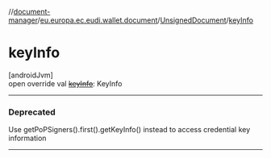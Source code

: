 //[document-manager](../../../index.md)/[eu.europa.ec.eudi.wallet.document](../index.md)/[UnsignedDocument](index.md)/[keyInfo](key-info.md)

# keyInfo

[androidJvm]\
open override val [~~keyInfo~~](key-info.md): KeyInfo

---

### Deprecated

Use getPoPSigners().first().getKeyInfo() instead to access credential key information

---

